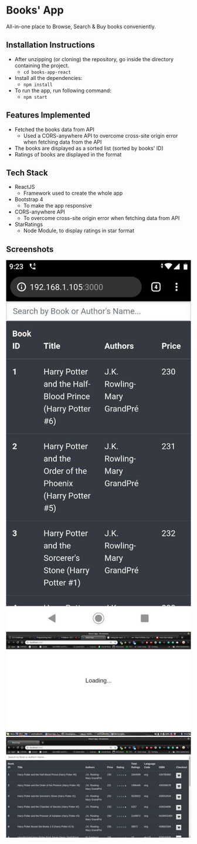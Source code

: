 # Books' App

All-in-one place to Browse, Search & Buy books conveniently.


## Installation Instructions
- After unzipping (or cloning) the repository, go inside the directory containing the project.
    - ` cd books-app-react `
- Install all the dependencies:
    - `npm install`
- To run the app, run following command:
    - `npm start`


## Features Implemented
- Fetched the books data from API
    - Used a CORS-anywhere API to overcome cross-site origin error when fetching data from the API
- The books are displayed as a sorted list (sorted by books' ID)
- Ratings of books are displayed in the format


## Tech Stack
- ReactJS 
    - Framework used to create the whole app
- Bootstrap 4
    - To make the app responsive
- CORS-anywhere API
    - To overcome cross-site origin error when fetching data from API
- StarRatings 
    - Node Module, to display ratings in star format



## Screenshots

![Mobile List View](readme_images/mobile-view.jpg)
![Desktop View Loading](readme_images/loading.png)
![Desktop List View](readme_images/desktop-list-view.png)
